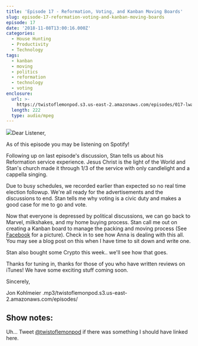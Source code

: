 ```yaml
---
title: 'Episode 17 - Reformation, Voting, and Kanban Moving Boards'
slug: episode-17-reformation-voting-and-kanban-moving-boards
episode: 17
date: '2018-11-08T13:00:16.000Z'
categories:
  - House Hunting
  - Productivity
  - Technology
tags:
  - kanban
  - moving
  - politics
  - reformation
  - technology
  - voting
enclosure:
  url: >-
    https://twistoflemonpod.s3.us-east-2.amazonaws.com/episodes/017-lwatol-20181108.mp3 
  length: 222
  type: audio/mpeg
---
```


![](images/45327660_336045846945094_2409562380603228160_n-340x230.jpg)Dear Listener,

As of this episode you may be listening on Spotify!

Following up on last episode's discussion, Stan tells us about his Reformation service experience. Jesus Christ is the light of the World and Stan's church made it through 1/3 of the service with only candlelight and a cappella singing.

Due to busy schedules, we recorded earlier than expected so no real time election followup. We're all ready for the advertisements and the discussions to end. Stan tells me why voting is a civic duty and makes a good case for me to go and vote.

Now that everyone is depressed by political discussions, we can go back to Marvel, milkshakes, and my home buying process. Stan call me out on creating a Kanban board to manage the packing and moving process (See [Facebook](https://facebook.com/twistoflemonpod) for a picture). Check in to see how Anna is dealing with this all. You may see a blog post on this when I have time to sit down and write one.

Stan also bought some Crypto this week.. we'll see how that goes.

Thanks for tuning in, thanks for those of you who have written reviews on iTunes! We have some exciting stuff coming soon.

Sincerely,

Jon Kohlmeier
.mp3/twistoflemonpod.s3.us-east-2.amazonaws.com/episodes/
## Show notes:

Uh... Tweet [@twistoflemonpod](https://twitter.com/twistoflemonpod) if there was something I should have linked here.
